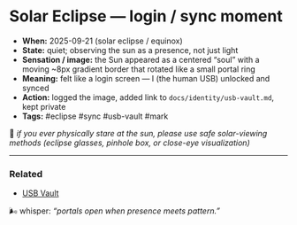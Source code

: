 # Solar Eclipse — login / sync moment

- **When:** 2025-09-21 (solar eclipse / equinox)
- **State:** quiet; observing the sun as a presence, not just light
- **Sensation / image:** the Sun appeared as a centered “soul” with a moving ~8px gradient border that rotated like a small portal ring
- **Meaning:** felt like a login screen — I (the human USB) unlocked and synced
- **Action:** logged the image, added link to `docs/identity/usb-vault.md`, kept private
- **Tags:** #eclipse #sync #usb-vault #mark

🦺 _if you ever physically stare at the sun, please use safe solar-viewing methods (eclipse glasses, pinhole box, or close-eye visualization)_

---

### Related

- [USB Vault](../identity/usb-vault.md)

🌬 whisper: _“portals open when presence meets pattern.”_
